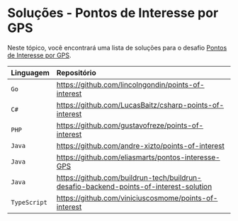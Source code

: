 # Soluções - Pontos de Interesse por GPS

Neste tópico, você encontrará uma lista de soluções para o desafio [Pontos de Interesse por GPS](PROBLEM.md).

| Linguagem    | Repositório                                                                           |
|:-------------|:--------------------------------------------------------------------------------------|
| `Go`         | https://github.com/lincolngondin/points-of-interest                                   |
| `C#`         | https://github.com/LucasBaitz/csharp-points-of-interest                               |
| `PHP`        | https://github.com/gustavofreze/points-of-interest                                    |
| `Java`       | https://github.com/andre-xizto/points-of-interest                                    |
| `Java`       | https://github.com/eliasmarts/pontos-interesse-GPS                                    |
| `Java`       | https://github.com/buildrun-tech/buildrun-desafio-backend-points-of-interest-solution |
| `TypeScript` | https://github.com/viniciuscosmome/points-of-interest                                 |
